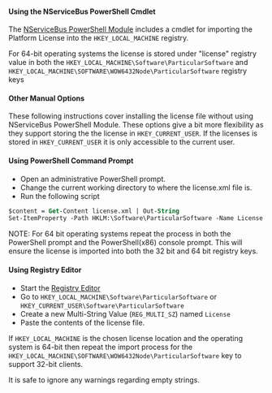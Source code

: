 

#### Using the NServiceBus PowerShell Cmdlet

The [NServiceBus PowerShell Module](/nservicebus/operations/management-using-powershell.md) includes a cmdlet for importing the Platform License into the `HKEY_LOCAL_MACHINE` registry. 

For 64-bit operating systems the license is stored under "license" registry value in both the `HKEY_LOCAL_MACHINE\Software\ParticularSoftware` and `HKEY_LOCAL_MACHINE\SOFTWARE\WOW6432Node\ParticularSoftware` registry keys


#### Other Manual Options

These following instructions cover installing the license file without using NServiceBus PowerShell Module. These options give a bit more flexibility as they support storing the the license in `HKEY_CURRENT_USER`. If the licenses is stored in `HKEY_CURRENT_USER` it is only accessible to the current user.


#### Using PowerShell Command Prompt

* Open an administrative PowerShell prompt.
* Change the current working directory to where the license.xml file is.
* Run the following script

```ps
$content = Get-Content license.xml | Out-String
Set-ItemProperty -Path HKLM:\Software\ParticularSoftware -Name License -Force -Value $content
```

NOTE: For 64 bit operating systems repeat the process in both the PowerShell prompt and the PowerShell(x86) console prompt. This will ensure the license is imported into both the 32 bit and 64 bit registry keys.


#### Using Registry Editor

 * Start the [Registry Editor](https://technet.microsoft.com/en-us/library/cc755256.aspx)
 * Go to `HKEY_LOCAL_MACHINE\Software\ParticularSoftware` or `HKEY_CURRENT_USER\Software\ParticularSoftware`
 * Create a new Multi-String Value (`REG_MULTI_SZ`) named `License`
 * Paste the contents of the license file.

If `HKEY_LOCAL_MACHINE` is the chosen license location and the operating system is 64-bit then repeat the import process for the `HKEY_LOCAL_MACHINE\SOFTWARE\WOW6432Node\ParticularSoftware` key to support 32-bit clients.

It is safe to ignore any warnings regarding empty strings.